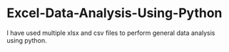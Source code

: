 # Excel-Data-Analysis-Using-Python
I have used multiple xlsx and csv files to perform general data analysis using python.
